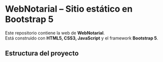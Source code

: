 # WebNotarial – Sitio estático en Bootstrap 5

Este repositorio contiene la web de **WebNotarial**.  
Está construido con **HTML5, CSS3, JavaScript** y el framework **Bootstrap 5**.

## Estructura del proyecto



